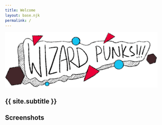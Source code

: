 ```yaml
---
title: Welcome
layout: base.njk
permalink: /
---
```


<!-- DESCRIPTION -->
<section id="description">
	<img src="/images/title.png" alt="{{ site.title }}">
	<h1>{{ site.subtitle }}</h1>
</section>

<!-- VIDEO EMBED -->
<section id="video">
	
</section>

<!-- WISHLIST -->

<!-- SCREENSHOTS -->
<section id="screenshots">
	<h1>Screenshots</h1>
</section>

<!-- ABOUT -->
